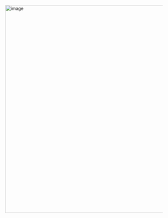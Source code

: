 <img width="665" alt="image" src="https://github.com/teelam1910/UFO_Sightings_Analysis/assets/152451436/68204603-d7dd-4560-b5e1-562a6c08c7cc">
